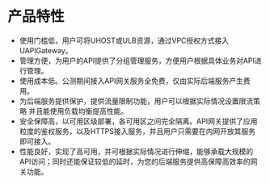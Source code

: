 

# 产品特性

* 使用门槛低，用户可将UHOST或ULB资源，通过VPC授权方式接入UAPIGateway。 
* 管理方便，为用户的API提供了分组管理服务，方便用户根据具体业务对API进行管理。
* 使用成本低。公测期间接入API网关服务全免费，仅由实际后端服务产生费用。
* 为后端服务提供保护，提供流量限制功能，用户可以根据实际情况设置限流策略 并且能使用负载均衡提高性能。
* 安全保障高，以可用区级部署，各可用区之间完全隔离。API网关提供了应用粒度的鉴权服务，以及HTTPS接入服务，并且用户只需要在内网开放其服务即可接入。 
* 性能良好，实现了高可用，并可根据实际情况进行伸缩，能够承载大规模的API访问；同时还能保证较低的延时，为您的后端服务提供高保障高效率的网关功能。


